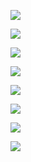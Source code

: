  <img src=https://github.com/MariaSkr/Dynamic-Programming/blob/main/SquareOfZeroes/SquareOfZeroes.png
 />
 
 <img src=https://github.com/MariaSkr/Dynamic-Programming/blob/main/SquareOfZeroes/SquareOfZeroes1.png
 />
 
  <img src=https://github.com/MariaSkr/Dynamic-Programming/blob/main/SquareOfZeroes/SquareOfZeroes2.png
 />
 
  <img src=https://github.com/MariaSkr/Dynamic-Programming/blob/main/SquareOfZeroes/SquareOfZeroes3.png
 />

 <img src=https://github.com/MariaSkr/Dynamic-Programming/blob/main/SquareOfZeroes/SquareOfZeroes4.png
 />

 <img src=https://github.com/MariaSkr/Dynamic-Programming/blob/main/SquareOfZeroes/SquareOfZeroes5.png
 />
 
  <img src=https://github.com/MariaSkr/Dynamic-Programming/blob/main/SquareOfZeroes/SquareOfZeroes6.png
 />

 <img src=https://github.com/MariaSkr/Dynamic-Programming/blob/main/SquareOfZeroes/SquareOfZeroes7.png
 />




